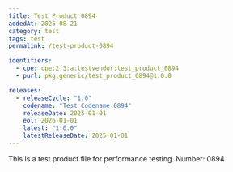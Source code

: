 ```yaml
---
title: Test Product 0894
addedAt: 2025-08-21
category: test
tags: test
permalink: /test-product-0894

identifiers:
  - cpe: cpe:2.3:a:testvendor:test_product_0894
  - purl: pkg:generic/test_product_0894@1.0.0

releases:
  - releaseCycle: "1.0"
    codename: "Test Codename 0894"
    releaseDate: 2025-01-01
    eol: 2026-01-01
    latest: "1.0.0"
    latestReleaseDate: 2025-01-01
---
```


This is a test product file for performance testing. Number: 0894

